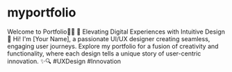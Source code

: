 # myportfolio
Welcome to Portfolio📍📍  🚀 Elevating Digital Experiences with Intuitive Design 🎨  Hi! I'm [Your Name], a passionate UI/UX designer creating seamless, engaging user journeys. Explore my portfolio for a fusion of creativity and functionality, where each design tells a unique story of user-centric innovation. ✨🔍 #UXDesign #Innovation
